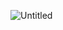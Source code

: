 ![Untitled](https://user-images.githubusercontent.com/46675408/105627460-706aca80-5e7a-11eb-96e8-187b3faac601.png)
